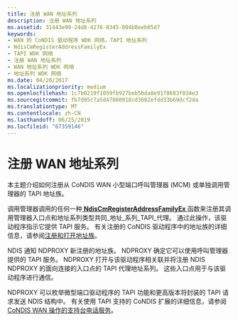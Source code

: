 ```yaml
---
title: 注册 WAN 地址系列
description: 注册 WAN 地址系列
ms.assetid: 31443e99-24d8-4276-8345-004b0eeb05d7
keywords:
- WAN 的 CoNDIS 驱动程序 WDK 网络，TAPI 地址系列
- NdisCmRegisterAddressFamilyEx
- TAPI WDK 网络
- 注册 WAN 地址系列
- WAN 地址系列 WDK 网络
- 地址系列 WDK 网络
ms.date: 04/20/2017
ms.localizationpriority: medium
ms.openlocfilehash: 1c7b0219f1059fb927beb5bda8e91f8683f034e3
ms.sourcegitcommit: fb7d95c7a5d47860918cd3602efdd33b69dcf2da
ms.translationtype: MT
ms.contentlocale: zh-CN
ms.lasthandoff: 06/25/2019
ms.locfileid: "67359146"
---
```

# <a name="registering-the-wan-address-family"></a>注册 WAN 地址系列





本主题介绍如何注册从 CoNDIS WAN 小型端口呼叫管理器 (MCM) 或单独调用管理器的 TAPI 地址族。

调用管理器调用的任何一种[ **NdisCmRegisterAddressFamilyEx** ](https://docs.microsoft.com/windows-hardware/drivers/ddi/content/ndis/nf-ndis-ndiscmregisteraddressfamilyex)函数来注册其调用管理器入口点和地址系列类型共同\_地址\_系列\_TAPI\_代理。 通过此操作，该驱动程序指示它提供 TAPI 服务。 有关注册的 CoNDIS 驱动程序中的地址族的详细信息，请参阅[注册和打开地址族](registering-and-opening-an-address-family.md)。

NDIS 通知 NDPROXY 新注册的地址族。 NDPROXY 确定它可以使用呼叫管理器提供的 TAPI 服务。 NDPROXY 打开与该驱动程序相关联并将注册 NDIS NDPROXY 的面向连接的入口点的 TAPI 代理地址系列。 这些入口点用于与该驱动程序进行通信。

NDPROXY 可以枚举微型端口驱动程序的 TAPI 功能和更高版本将封装的 TAPI 请求发送 NDIS 结构中。 有关使用 TAPI 支持的 CoNDIS 扩展的详细信息，请参阅[CoNDIS WAN 操作的支持台电话服务](condis-wan-operations-that-support-telephonic-services.md)。

 

 





